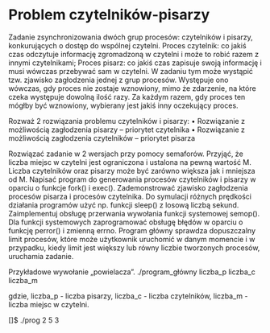 # Problem czytelników-pisarzy

Zadanie zsynchronizowania dwóch grup procesów: czytelników i pisarzy, konkurujących o dostęp do
wspólnej czytelni. 
Proces czytelnik: co jakiś czas odczytuje informację zgromadzoną w czytelni i może
to robić razem z innymi czytelnikami; Proces pisarz: co jakiś czas zapisuje swoją informację i musi
wówczas przebywać sam w czytelni.
W zadaniu tym może wystąpić tzw. zjawisko zagłodzenia jednej z
grup procesów. Występuje ono wówczas, gdy proces nie zostaje wznowiony, mimo że zdarzenie, na
które czeka występuje dowolną ilość razy. Za każdym razem, gdy proces ten mógłby być wznowiony,
wybierany jest jakiś inny oczekujący proces.

Rozważ 2 rozwiązania problemu czytelników i pisarzy:
• Rozwiązanie z możliwością zagłodzenia pisarzy – priorytet czytelnika
• Rozwiązanie z możliwością zagłodzenia czytelników – priorytet pisarza

Rozwiązać zadanie w 2 wersjach przy pomocy semaforów. Przyjąć, że liczba miejsc w czytelni jest
ograniczona i ustalona na pewną wartość M. 
Liczba czytelników oraz pisarzy może być zarówno większa jak i mniejsza od M. 
Napisać program do generowania procesów czytelników i pisarzy w oparciu o funkcje fork() i exec(). 
Zademonstrować zjawisko zagłodzenia procesów pisarza i procesów czytelnika.
Do symulacji różnych prędkości działania programów użyć np. funkcji sleep() z losową liczbą sekund.
Zaimplementuj obsługę przerwania wywołania funkcji systemowej semop(). 
Dla funkcji systemowych zaprogramować obsługę błędów w oparciu o funkcję perror() i zmienną errno.
Program główny sprawdza dopuszczalny limit procesów, które może użytkownik uruchomić w danym
momencie i w przypadku, kiedy limit jest większy lub równy liczbie tworzonych procesów, uruchamia zadanie.

Przykładowe wywołanie „powielacza”.
./program_główny liczba_p liczba_c liczba_m

gdzie, liczba_p - liczba pisarzy,
liczba_c - liczba czytelników,
liczba_m - liczba miejsc w czytelni.

[]$ ./prog 2 5 3
